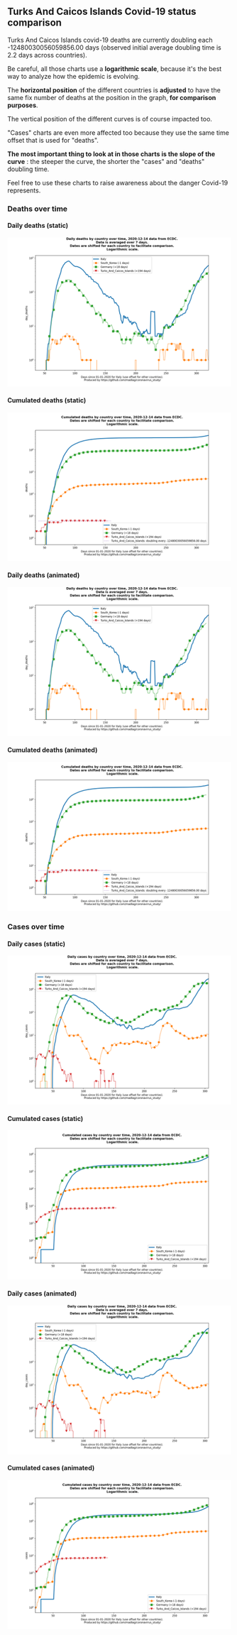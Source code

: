 ## Turks And Caicos Islands Covid-19 status comparison 

Turks And Caicos Islands covid-19 deaths are currently doubling each -12480030056059856.00 days (observed initial average doubling time is 2.2 days across countries).



Be careful, all those charts use a **logarithmic scale**, because it's the best way to analyze how the epidemic is evolving.
 
The **horizontal position** of the different countries is **adjusted** to have the same fix number of deaths at the position in the graph, **for comparison purposes**.

The vertical position of the different curves is of course impacted too.

"Cases" charts are even more affected too because they use the same time offset that is used for "deaths".

**The most important thing to look at in those charts is the slope of the curve** : the steeper the curve, the shorter the "cases" and "deaths" doubling time.

Feel free to use these charts to raise awareness about the danger Covid-19 represents. 


 
### Deaths over time
 
#### Daily deaths (static)
![Turks And Caicos Islands covid-19 daily deaths static chart](https://raw.githubusercontent.com/madlag/coronavirus_study/master/notebooks/graphs/2020-12-14/countries/Turks_And_Caicos_Islands/2020-12-14_Turks_And_Caicos_Islands_day_deaths.png "Turks And Caicos Islands covid-19 day_deaths static chart")   
 
#### Cumulated deaths (static)
![Turks And Caicos Islands covid-19 cumulated deaths static chart](https://raw.githubusercontent.com/madlag/coronavirus_study/master/notebooks/graphs/2020-12-14/countries/Turks_And_Caicos_Islands/2020-12-14_Turks_And_Caicos_Islands_deaths.png "Turks And Caicos Islands covid-19 deaths static chart")   
 
#### Daily deaths (animated)
![Turks And Caicos Islands covid-19 daily deaths animated chart](https://raw.githubusercontent.com/madlag/coronavirus_study/master/notebooks/graphs/2020-12-14/countries/Turks_And_Caicos_Islands/2020-12-14_Turks_And_Caicos_Islands_day_deaths.gif "Turks And Caicos Islands covid-19 day_deaths animated chart")   
 
#### Cumulated deaths (animated)
![Turks And Caicos Islands covid-19 cumulated deaths animated chart](https://raw.githubusercontent.com/madlag/coronavirus_study/master/notebooks/graphs/2020-12-14/countries/Turks_And_Caicos_Islands/2020-12-14_Turks_And_Caicos_Islands_deaths.gif "Turks And Caicos Islands covid-19 deaths animated chart")   

 
### Cases over time
 
#### Daily cases (static)
![Turks And Caicos Islands covid-19 daily cases static chart](https://raw.githubusercontent.com/madlag/coronavirus_study/master/notebooks/graphs/2020-12-14/countries/Turks_And_Caicos_Islands/2020-12-14_Turks_And_Caicos_Islands_day_cases.png "Turks And Caicos Islands covid-19 day_cases static chart")   
 
#### Cumulated cases (static)
![Turks And Caicos Islands covid-19 cumulated cases static chart](https://raw.githubusercontent.com/madlag/coronavirus_study/master/notebooks/graphs/2020-12-14/countries/Turks_And_Caicos_Islands/2020-12-14_Turks_And_Caicos_Islands_cases.png "Turks And Caicos Islands covid-19 cases static chart")   
 
#### Daily cases (animated)
![Turks And Caicos Islands covid-19 daily cases animated chart](https://raw.githubusercontent.com/madlag/coronavirus_study/master/notebooks/graphs/2020-12-14/countries/Turks_And_Caicos_Islands/2020-12-14_Turks_And_Caicos_Islands_day_cases.gif "Turks And Caicos Islands covid-19 day_cases animated chart")   
 
#### Cumulated cases (animated)
![Turks And Caicos Islands covid-19 cumulated cases animated chart](https://raw.githubusercontent.com/madlag/coronavirus_study/master/notebooks/graphs/2020-12-14/countries/Turks_And_Caicos_Islands/2020-12-14_Turks_And_Caicos_Islands_cases.gif "Turks And Caicos Islands covid-19 cases animated chart")   

